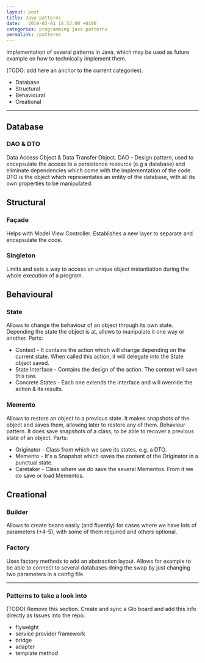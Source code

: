 ```yaml
---
layout: post
title: Java patterns
date:   2019-03-01 16:57:00 +0100
categories: programming java patterns
permalink: /patterns
---
```

Implementation of several patterns in Java, which may be used as future example on how to technically implement them.

(TODO: add here an anchor to the current categories).
* Database
* Structural
* Behavioural
* Creational

___
## Database

### DAO & DTO
Data Access Object & Data Transfer Object.
DAO - Design pattern, used to encapsulate the access to a persistence resource (e.g a database) and eliminate dependencies which come with the implementation of the code.
DTO is the object which representates an entity of the database, with all its own properties to be manipulated.


## Structural
<!--more-->
### Façade
Helps with Model View Controller. Establishes a new layer to separate and encapsulate the code.

### Singleton
Limits and sets a way to access an unique object instantiation during the whole execution of a program.

## Behavioural

### State
Allows to change the behaviour of an object through its own state. Depending the state the object is at, allows to manipulate it one way or another.
Parts:
 * Context - It contains the action which will change depending on the current state. When called this action, it will delegate into the State object saved.
 * State Interface - Contains the design of the action. The context will save this raw.
 * Concrete States - Each one extends the interface and will override the action & its results.

### Memento
Allows to restore an object to a previous state. It makes snapshots of the object and saves them, allowing later to restore any of them.
Behaviour pattern. It does save snapshots of a class, to be able to recover a previous state of an object.
Parts:
 * Originator - Class from which we save its states. e.g. a DTO.
 * Memento - It's a Snapshot which saves the content of the Originator in a punctual state.
 * Caretaker - Class where we do save the several Mementos. From it we do save or load Mementos.

## Creational
### Builder
Allows to create beans easily (and fluently) for cases where we have lots of parameters (+4-5), with some of them required and others optional.


### Factory
Uses factory methods to add an abstraction layout. Allows for example to be able to connect to several databases doing the swap by just changing two parameters in a config file.
___

### Patterns to take a look into
(TODO) Remove this section. Create and sync a Glo board and add this info directly as Issues into the repo.
* flyweight
* service provider framework
* bridge
* adapter
* template method
